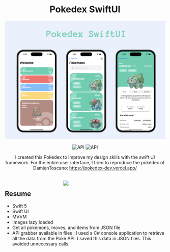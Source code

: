 <h1 align="center">Pokedex SwiftUI</h1>


<p align="center">
<img src="Images/Banner.png"/>
</p>

<p align="center">
  <img alt="API" src="https://img.shields.io/badge/language-swift-orange"/>
<img alt="API" src="https://img.shields.io/badge/UI%20framework-SwiftUI-orange"/> 

  
</p>

<p align="center">  
I created this Pokédex to improve my design skills with the swift UI framework. For the entire user interface, I tried to reproduce the pokédex of DamienToscano: <a href="https://pokedex-dev.vercel.app/">https://pokedex-dev.vercel.app/</a>
</p>
</br>

<img src="/Images/demo.gif" align="right" width="320"/>

## Resume
- Swift 5
- Swift UI 
- MVVM
- Images lazy loaded
- Get all pokemons, moves, and items from JSON file
- API grabber available in files :
    I used a C# console application to retrieve all the data from the Poké API. I saved this data in JSON files. This avoided unnecessary calls.

